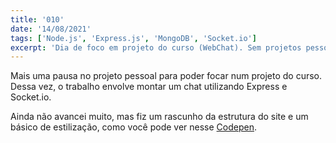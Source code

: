 ```yaml
---
title: '010'
date: '14/08/2021'
tags: ['Node.js', 'Express.js', 'MongoDB', 'Socket.io']
excerpt: 'Dia de foco em projeto do curso (WebChat). Sem projetos pessoais'
---
```

Mais uma pausa no projeto pessoal para poder focar num projeto do curso. Dessa vez, o trabalho envolve montar um chat utilizando Express e Socket.io.

Ainda não avancei muito, mas fiz um rascunho da estrutura do site e um básico de estilização, como você pode ver nesse <a href="https://codepen.io/felipepimentel/pen/PomgWZK" target="_blank" rel="noreferrer">Codepen</a>.
